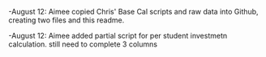 -August 12: Aimee copied Chris' Base Cal scripts and raw data into Github, creating two files and this readme.

-August 12: Aimee added partial script for per student investmetn calculation. still need to complete 3 columns
